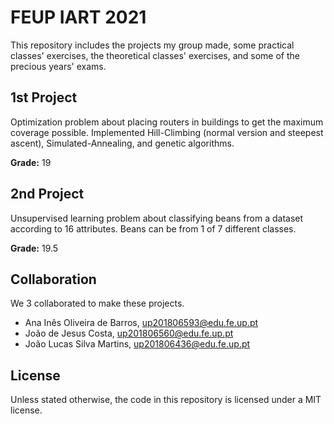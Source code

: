 # FEUP IART 2021

This repository includes the projects my group made, some practical classes'
exercises, the theoretical classes' exercises, and some of the precious years'
exams.

## 1st Project

Optimization problem about placing routers in buildings to get the maximum
coverage possible. Implemented Hill-Climbing (normal version and steepest
ascent), Simulated-Annealing, and genetic algorithms.

**Grade:** 19

## 2nd Project

Unsupervised learning problem about classifying beans from a dataset according
to 16 attributes. Beans can be from 1 of 7 different classes.

**Grade:** 19.5

## Collaboration

We 3 collaborated to make these projects.

- Ana Inês Oliveira de Barros, up201806593@edu.fe.up.pt
- João de Jesus Costa, up201806560@edu.fe.up.pt
- João Lucas Silva Martins, up201806436@edu.fe.up.pt

## License

Unless stated otherwise, the code in this repository is licensed under a MIT
license.
